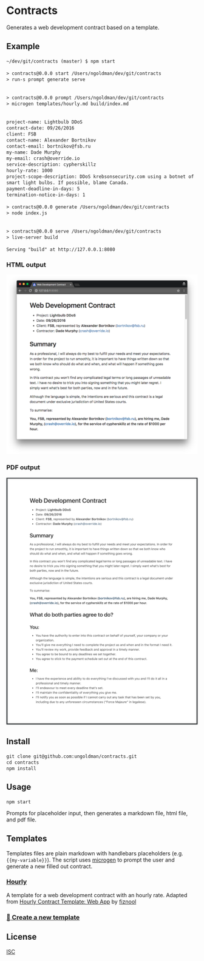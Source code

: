 # Contracts

Generates a web development contract based on a template.

## Example

```
~/dev/git/contracts (master) $ npm start

> contracts@0.0.0 start /Users/ngoldman/dev/git/contracts
> run-s prompt generate serve


> contracts@0.0.0 prompt /Users/ngoldman/dev/git/contracts
> microgen templates/hourly.md build/index.md


project-name: Lightbulb DDoS
contract-date: 09/26/2016
client: FSB
contact-name: Alexander Bortnikov
contact-email: bortnikov@fsb.ru
my-name: Dade Murphy
my-email: crash@override.io
service-description: cypherskillz
hourly-rate: 1000
project-scope-description: DDoS krebsonsecurity.com using a botnet of smart light bulbs. If possible, blame Canada.
payment-deadline-in-days: 5
termination-notice-in-days: 1

> contracts@0.0.0 generate /Users/ngoldman/dev/git/contracts
> node index.js


> contracts@0.0.0 serve /Users/ngoldman/dev/git/contracts
> live-server build

Serving "build" at http://127.0.0.1:8080
```

### HTML output

![HTML output](screenshots/html.png)

### PDF output

![PDF output](screenshots/pdf.png)

## Install

```
git clone git@github.com:ungoldman/contracts.git
cd contracts
npm install
```

## Usage

```
npm start
```

Prompts for placeholder input, then generates a markdown file, html file, and pdf file.

## Templates

Templates files are plain markdown with handlebars placeholders (e.g. `{{my-variable}}`). The script uses [microgen](https://github.com/busterc/microgen) to prompt the user and generate a new filled out contract.

### [Hourly](templates/hourly.md)

A template for a web development contract with an hourly rate. Adapted from [Hourly Contract Template: Web App](https://www.docracy.com/0rrdu39vkli/hourly-contract-template-web-app) by [fiznool](https://github.com/fiznool)

### [:memo: Create a new template](https://github.com/ungoldman/contracts/new/master/templates)

## License

[ISC](license.md)
